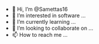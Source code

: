 - 👋 Hi, I’m @Samettas16
- 👀 I’m interested in software ...
- 🌱 I’m currently learning ...
- 💞️ I’m looking to collaborate on ...
- 📫 How to reach me ...

<!---
Samettas16/Samettas16 is a ✨ special ✨ repository because its `README.md` (this file) appears on your GitHub profile.
You can click the Preview link to take a look at your changes.
--->
